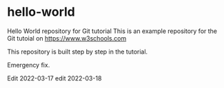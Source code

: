 # hello-world
Hello World repository for Git tutorial
This is an example repository for the Git tutoial on https://www.w3schools.com

This repository is built step by step in the tutorial.

Emergency fix.


Edit 2022-03-17
edit 2022-03-18
